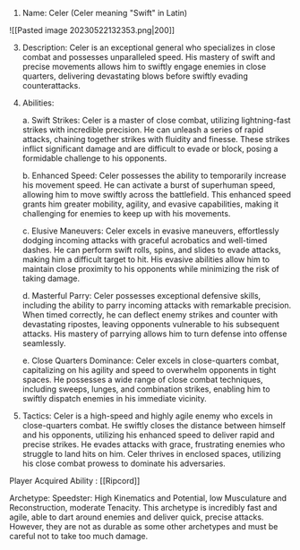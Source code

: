 
1. Name: Celer (Celer meaning "Swift" in Latin)

![[Pasted image 20230522132353.png|200]]

3. Description: Celer is an exceptional general who specializes in close combat and possesses unparalleled speed. His mastery of swift and precise movements allows him to swiftly engage enemies in close quarters, delivering devastating blows before swiftly evading counterattacks.

4. Abilities:

   a. Swift Strikes: Celer is a master of close combat, utilizing lightning-fast strikes with incredible precision. He can unleash a series of rapid attacks, chaining together strikes with fluidity and finesse. These strikes inflict significant damage and are difficult to evade or block, posing a formidable challenge to his opponents.

   b. Enhanced Speed: Celer possesses the ability to temporarily increase his movement speed. He can activate a burst of superhuman speed, allowing him to move swiftly across the battlefield. This enhanced speed grants him greater mobility, agility, and evasive capabilities, making it challenging for enemies to keep up with his movements.

   c. Elusive Maneuvers: Celer excels in evasive maneuvers, effortlessly dodging incoming attacks with graceful acrobatics and well-timed dashes. He can perform swift rolls, spins, and slides to evade attacks, making him a difficult target to hit. His evasive abilities allow him to maintain close proximity to his opponents while minimizing the risk of taking damage.

   d. Masterful Parry: Celer possesses exceptional defensive skills, including the ability to parry incoming attacks with remarkable precision. When timed correctly, he can deflect enemy strikes and counter with devastating ripostes, leaving opponents vulnerable to his subsequent attacks. His mastery of parrying allows him to turn defense into offense seamlessly.

   e. Close Quarters Dominance: Celer excels in close-quarters combat, capitalizing on his agility and speed to overwhelm opponents in tight spaces. He possesses a wide range of close combat techniques, including sweeps, lunges, and combination strikes, enabling him to swiftly dispatch enemies in his immediate vicinity.

4. Tactics: Celer is a high-speed and highly agile enemy who excels in close-quarters combat. He swiftly closes the distance between himself and his opponents, utilizing his enhanced speed to deliver rapid and precise strikes. He evades attacks with grace, frustrating enemies who struggle to land hits on him. Celer thrives in enclosed spaces, utilizing his close combat prowess to dominate his adversaries.

Player Acquired Ability : [[Ripcord]]

Archetype: Speedster: High Kinematics and Potential, low Musculature and Reconstruction, moderate Tenacity. This archetype is incredibly fast and agile, able to dart around enemies and deliver quick, precise attacks. However, they are not as durable as some other archetypes and must be careful not to take too much damage. 